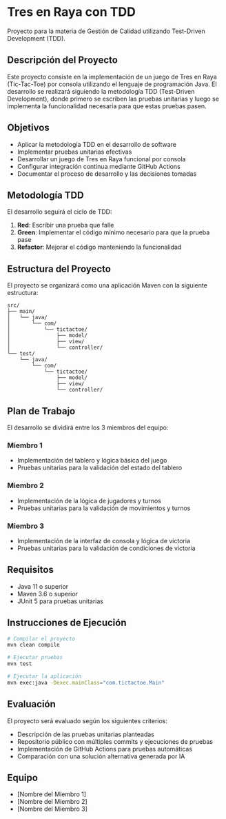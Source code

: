# Tres en Raya con TDD

Proyecto para la materia de Gestión de Calidad utilizando Test-Driven Development (TDD).

## Descripción del Proyecto

Este proyecto consiste en la implementación de un juego de Tres en Raya (Tic-Tac-Toe) por consola utilizando el lenguaje de programación Java. El desarrollo se realizará siguiendo la metodología TDD (Test-Driven Development), donde primero se escriben las pruebas unitarias y luego se implementa la funcionalidad necesaria para que estas pruebas pasen.

## Objetivos

- Aplicar la metodología TDD en el desarrollo de software
- Implementar pruebas unitarias efectivas
- Desarrollar un juego de Tres en Raya funcional por consola
- Configurar integración continua mediante GitHub Actions
- Documentar el proceso de desarrollo y las decisiones tomadas

## Metodología TDD

El desarrollo seguirá el ciclo de TDD:

1. **Red**: Escribir una prueba que falle
2. **Green**: Implementar el código mínimo necesario para que la prueba pase
3. **Refactor**: Mejorar el código manteniendo la funcionalidad

## Estructura del Proyecto

El proyecto se organizará como una aplicación Maven con la siguiente estructura:

```
src/
├── main/
│   └── java/
│       └── com/
│           └── tictactoe/
│               ├── model/
│               ├── view/
│               └── controller/
└── test/
    └── java/
        └── com/
            └── tictactoe/
                ├── model/
                ├── view/
                └── controller/
```

## Plan de Trabajo

El desarrollo se dividirá entre los 3 miembros del equipo:

### Miembro 1

- Implementación del tablero y lógica básica del juego
- Pruebas unitarias para la validación del estado del tablero

### Miembro 2

- Implementación de la lógica de jugadores y turnos
- Pruebas unitarias para la validación de movimientos y turnos

### Miembro 3

- Implementación de la interfaz de consola y lógica de victoria
- Pruebas unitarias para la validación de condiciones de victoria

## Requisitos

- Java 11 o superior
- Maven 3.6 o superior
- JUnit 5 para pruebas unitarias

## Instrucciones de Ejecución

```bash
# Compilar el proyecto
mvn clean compile

# Ejecutar pruebas
mvn test

# Ejecutar la aplicación
mvn exec:java -Dexec.mainClass="com.tictactoe.Main"
```

## Evaluación

El proyecto será evaluado según los siguientes criterios:

- Descripción de las pruebas unitarias planteadas
- Repositorio público con múltiples commits y ejecuciones de pruebas
- Implementación de GitHub Actions para pruebas automáticas
- Comparación con una solución alternativa generada por IA

## Equipo

- [Nombre del Miembro 1]
- [Nombre del Miembro 2]
- [Nombre del Miembro 3]
